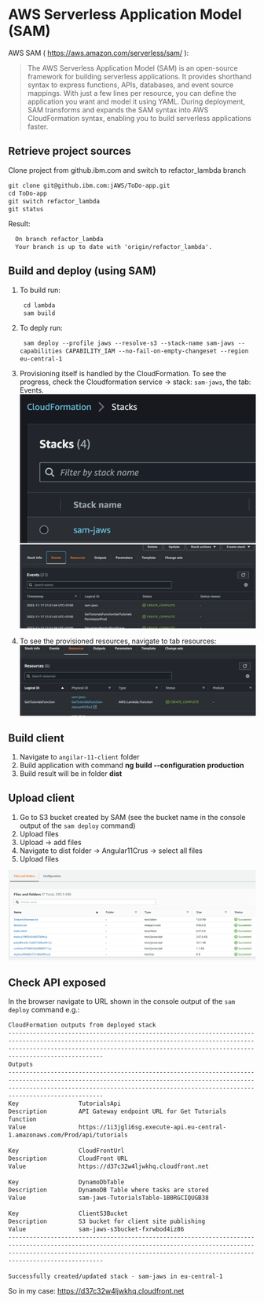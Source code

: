 # AWS Serverless Application Model (SAM)

AWS SAM ( https://aws.amazon.com/serverless/sam/ ):
> The AWS Serverless Application Model (SAM) is an open-source framework for building serverless applications. It provides shorthand syntax to express functions, APIs, databases, and event source mappings. With just a few lines per resource, you can define the application you want and model it using YAML. During deployment, SAM transforms and expands the SAM syntax into AWS CloudFormation syntax, enabling you to build serverless applications faster.

Retrieve project sources
--------

Clone project from github.ibm.com and switch to refactor_lambda branch

    git clone git@github.ibm.com:jAWS/ToDo-app.git
    cd ToDo-app
    git switch refactor_lambda
    git status

Result:

      On branch refactor_lambda
      Your branch is up to date with 'origin/refactor_lambda'.

Build and deploy (using SAM)
--------
1. To build run: 

        cd lambda
        sam build

2. To deply run:

        sam deploy --profile jaws --resolve-s3 --stack-name sam-jaws --capabilities CAPABILITY_IAM --no-fail-on-empty-changeset --region eu-central-1

3. Provisioning itself is handled by the CloudFormation. To see the progress, check the Cloudformation service -> stack: `sam-jaws`, the tab: Events.
   ![Screenshot](../../img/33_sam.png)
   ![Screenshot](../../img/34_sam.png)

4. To see the provisioned resources, navigate to tab resources:
   ![Screenshot](../../img/35_sam.png)


Build client
-------------------------

1. Navigate to `angilar-11-client` folder
1. Build application with command **ng build --configuration production**	
1. Build result will be in folder **dist**	

Upload client
-------------------------

1. Go to S3 bucket created by SAM (see the bucket name in the console output of the `sam deploy` command)
1. Upload files 
1. Upload -> add files 
1. Navigate to dist folder -> Angular11Crus -> select all files
1. Upload files

![Screenshot](../../img/12_uploaded_files_s3.PNG)


Check API exposed
----
In the browser navigate to URL shown in the console output of the `sam deploy` command e.g.:
```
CloudFormation outputs from deployed stack
---------------------------------------------------------------------------------------------------------------------------------------------------------------------------------------------------------------------------------------------
Outputs
---------------------------------------------------------------------------------------------------------------------------------------------------------------------------------------------------------------------------------------------
Key                 TutorialsApi
Description         API Gateway endpoint URL for Get Tutorials function
Value               https://1i3jgli6sg.execute-api.eu-central-1.amazonaws.com/Prod/api/tutorials

Key                 CloudFrontUrl
Description         CloudFront URL
Value               https://d37c32w4ljwkhq.cloudfront.net

Key                 DynamoDbTable
Description         DynamoDB Table where tasks are stored
Value               sam-jaws-TutorialsTable-1B0RGCIQUGB38

Key                 ClientS3Bucket
Description         S3 bucket for client site publishing
Value               sam-jaws-s3bucket-fxrwbod4iz86
---------------------------------------------------------------------------------------------------------------------------------------------------------------------------------------------------------------------------------------------

Successfully created/updated stack - sam-jaws in eu-central-1
```

So in my case: https://d37c32w4ljwkhq.cloudfront.net
